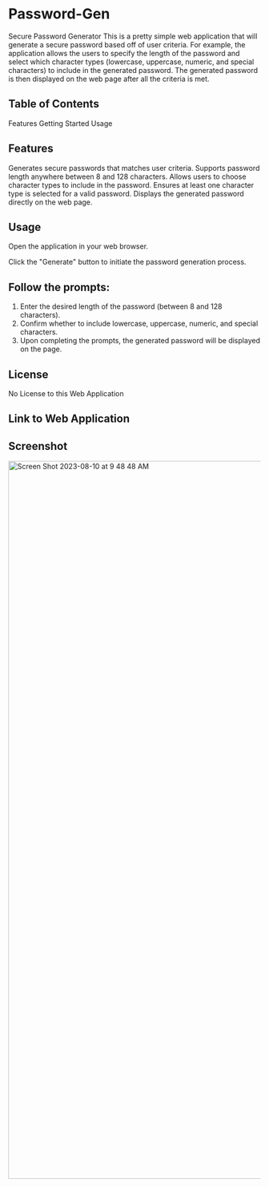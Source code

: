 # Password-Gen
Secure Password Generator
This is a pretty simple web application that will generate a secure password based off of user criteria. For example, the application allows the users to specify the length of the password and select which character types (lowercase, uppercase, numeric, and special characters) to include in the generated password. The generated password is then displayed on the web page after all the criteria is met.

## Table of Contents
Features
Getting Started
Usage

## Features
Generates secure passwords that matches user criteria.
Supports password length anywhere between 8 and 128 characters.
Allows users to choose character types to include in the password.
Ensures at least one character type is selected for a valid password.
Displays the generated password directly on the web page.

## Usage
Open the application in your web browser.

Click the "Generate" button to initiate the password generation process.

## Follow the prompts:

1. Enter the desired length of the password (between 8 and 128 characters).
2. Confirm whether to include lowercase, uppercase, numeric, and special characters.
3. Upon completing the prompts, the generated password will be displayed on the page.

## License
No License to this Web Application

## Link to Web Application


## Screenshot

<img width="1432" alt="Screen Shot 2023-08-10 at 9 48 48 AM" src="https://github.com/Hsolojr/Password-Gen/assets/139496108/bf3c41f5-2b76-4de7-baf6-2dad0cbe34cb"> 
